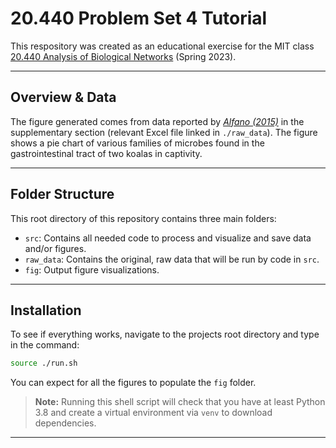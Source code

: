 # 20.440 Problem Set 4 Tutorial
This respository was created as an educational exercise for the MIT class [20.440 Analysis of Biological Networks](http://be.mit.edu/academic-programs/courses/20440) (Spring 2023).

---

## Overview & Data
The figure generated comes from data reported by *[Alfano (2015)](https://www.nature.com/articles/srep10189)* in the supplementary section (relevant Excel file linked in ```./raw_data```). The figure shows a pie chart of various families of microbes found in the gastrointestinal tract of two koalas in captivity.

---
## Folder Structure
This root directory of this repository contains three main folders:
- ```src```: Contains all needed code to process and visualize and save data and/or figures.
- ```raw_data```: Contains the original, raw data that will be run by code in ```src```.
- ```fig```: Output figure visualizations.

---
## Installation
To see if everything works, navigate to the projects root directory and type in the command:
```bash
source ./run.sh
```
You can expect for all the figures to populate the ```fig``` folder.

> **Note:** Running this shell script will check that you have at least Python 3.8 and create a virtual environment via ```venv``` to download dependencies.

---
